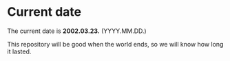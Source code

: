 # Current date

The current date is **2002.03.23.** (YYYY.MM.DD.)

This repository will be good when the world ends, so we will know how long it lasted.